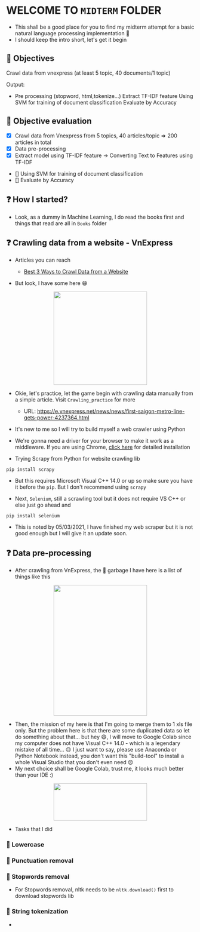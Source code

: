 # WELCOME TO `MIDTERM` FOLDER

- This shall be a good place for you to find my midterm attempt for a basic natural language processing implementation :tada:
- I should keep the intro short, let's get it begin 

## :bookmark: Objectives
Crawl data from vnexpress (at least 5 topic, 40 documents/1 topic)

Output:  
-  Pre processing (stopword, html,tokenize…)
Extract TF-IDF feature
Using SVM for training of document classification
Evaluate by Accuracy

## :bookmark: Objective evaluation 
- [x] Crawl data from Vnexpress from 5 topics, 40 articles/topic => 200 articles in total
- [x] Data pre-processing
- [x] Extract model using TF-IDF feature -> Converting Text to Features using TF-IDF
- [] Using SVM for training of document classification
- [] Evaluate by Accuracy



## :question: How I started? 
- Look, as a dummy in Machine Learning, I do read the books first and things that read are all in `Books` folder

## :question: Crawling data from a website - VnExpress

- Articles you can reach
    
    * [Best 3 Ways to Crawl Data from a Website](https://www.octoparse.com/blog/how-to-crawl-data-from-a-website)

- But look, I have some here :smile:

<p align = "center">
    <img src = "https://i.ibb.co/qM27wr0/image.png" width="250px"/>
</p>

- Okie, let's practice, let the game begin with crawling data manually from a simple article. Visit `Crawling_practice` for more
    - URL: https://e.vnexpress.net/news/news/first-saigon-metro-line-gets-power-4237364.html

- It's new to me so I will try to build myself a web crawler using Python

- We're gonna need a driver for your browser to make it work as a middleware. If you are using Chrome, [click here](http://jonathansoma.com/lede/foundations-2018/classes/selenium/selenium-windows-install/) for detailed installation

- Trying Scrapy from Python for website crawling lib

```
pip install scrapy
```

- But this requires Microsoft Visual C++ 14.0 or up so make sure you have it before the `pip`. But I don't recommend using `scrapy`

- Next, `Selenium`, still a scrawling tool but it does not require VS C++ or else just go ahead and 
```
pip install selenium
```

- This is noted by 05/03/2021, I have finished my web scraper but it is not good enough but I will give it an update soon.

## :question: Data pre-processing

- After crawling from VnExpress, the :page_with_curl: garbage I have here is a list of things like this
<p align = "center">
    <img src = "https://i.ibb.co/XYvC8z3/image.png" width="250px" height="350px"/>
</p>

- Then, the mission of my here is that I'm going to merge them to 1 xls file only. But the problem here is that there are some duplicated data so let do something about that... but hey :smile:, I will move to Google Colab since my computer does not have  Visual C++ 14.0 - which is a legendary mistake of all time... :cry: I just want to say, please use Anaconda or Python Notebook instead, you don't want this "build-tool" to install a whole Visual Studio that you don't even need :angry:
- My next choice shall be Google Colab, trust me, it looks much better than your IDE :) 
<p align = "center">
    <img src = "https://i.ibb.co/1XDFRBT/image.png" width="250px" height="100px"/>
</p>

- Tasks that I did
### :book: Lowercase

### :book: Punctuation removal

### :book: Stopwords removal
- For Stopwords removal, nltk needs to be `nltk.download()` first to download stopwords lib

### :book: String tokenization
- 